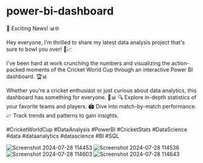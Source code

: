 # power-bi-dashboard


🏏 Exciting News! 📊🌐

Hey everyone, I'm thrilled to share my latest data analysis project that's sure to bowl you over! 🎉📈

I've been hard at work crunching the numbers and visualizing the action-packed moments of the Cricket World Cup through an interactive Power BI dashboard. 🏆📊

Whether you're a cricket enthusiast or just curious about data analytics, this dashboard has something for everyone. 🏏📊 🔍 Explore in-depth statistics of your favorite teams and players. 🏟️ Dive into match-by-match performance. 📈 Track trends and patterns to gain insights.

#CricketWorldCup #DataAnalysis #PowerBI #CricketStats #DataScience #data #dataanalytics #datascience #BI #SQL



![Screenshot 2024-07-28 114453](https://github.com/user-attachments/assets/a4445a93-8196-47bc-b0d2-30f2ce359b75)
![Screenshot 2024-07-28 114536](https://github.com/user-attachments/assets/8c4541ed-a538-4bd0-b752-4d1caf9188b1)
![Screenshot 2024-07-28 114603](https://github.com/user-attachments/assets/8e218336-0461-4497-924e-876b6b1d1a34)
![Screenshot 2024-07-28 114643](https://github.com/user-attachments/assets/646cd73b-aee7-45ee-b066-94b06265c693)
